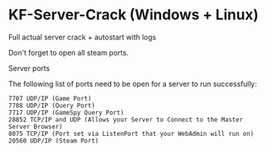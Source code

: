 # KF-Server-Crack (Windows + Linux)
Full actual server crack + autostart with logs

Don't forget to open all steam ports.

Server ports

The following list of ports need to be open for a server to run successfully:

    7707 UDP/IP (Game Port)
    7708 UDP/IP (Query Port)
    7717 UDP/IP (GameSpy Query Port)
    28852 TCP/IP and UDP (Allows your Server to Connect to the Master Server Browser)
    8075 TCP/IP (Port set via ListenPort that your WebAdmin will run on)
    20560 UDP/IP (Steam Port)
